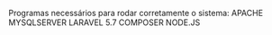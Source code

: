Programas necessários para rodar corretamente o sistema:
APACHE
MYSQLSERVER
LARAVEL 5.7
COMPOSER
NODE.JS


